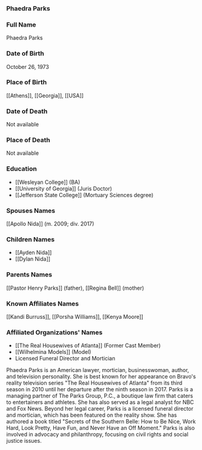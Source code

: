 ### Phaedra Parks

### Full Name

Phaedra Parks

### Date of Birth

October 26, 1973

### Place of Birth

[[Athens]], [[Georgia]], [[USA]]

### Date of Death

Not available

### Place of Death

Not available

### Education

- [[Wesleyan College]] (BA)
- [[University of Georgia]] (Juris Doctor)
- [[Jefferson State College]] (Mortuary Sciences degree)

### Spouses Names

[[Apollo Nida]] (m. 2009; div. 2017)

### Children Names

- [[Ayden Nida]]
- [[Dylan Nida]]

### Parents Names

[[Pastor Henry Parks]] (father), [[Regina Bell]] (mother)

### Known Affiliates Names

[[Kandi Burruss]], [[Porsha Williams]], [[Kenya Moore]]

### Affiliated Organizations' Names

- [[The Real Housewives of Atlanta]] (Former Cast Member)
- [[Wilhelmina Models]] (Model)
- Licensed Funeral Director and Mortician

Phaedra Parks is an American lawyer, mortician, businesswoman, author, and television personality. She is best known for her appearance on Bravo's reality television series "The Real Housewives of Atlanta" from its third season in 2010 until her departure after the ninth season in 2017. Parks is a managing partner of The Parks Group, P.C., a boutique law firm that caters to entertainers and athletes. She has also served as a legal analyst for NBC and Fox News. Beyond her legal career, Parks is a licensed funeral director and mortician, which has been featured on the reality show. She has authored a book titled "Secrets of the Southern Belle: How to Be Nice, Work Hard, Look Pretty, Have Fun, and Never Have an Off Moment." Parks is also involved in advocacy and philanthropy, focusing on civil rights and social justice issues.